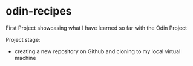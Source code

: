 # odin-recipes
First Project showcasing what I have learned so far with the Odin Project

Project stage:

* creating a new repository on Github and cloning to my local virtual machine